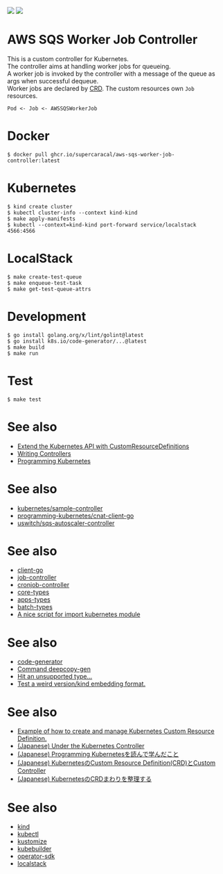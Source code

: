 ![](https://github.com/supercaracal/aws-sqs-worker-job-controller/workflows/Test/badge.svg)
![](https://github.com/supercaracal/aws-sqs-worker-job-controller/workflows/Docker/badge.svg)

AWS SQS Worker Job Controller
=================================================

This is a custom controller for Kubernetes.  
The controller aims at handling worker jobs for queueing.  
A worker job is invoked by the controller with a message of the queue as args when successful dequeue.  
Worker jobs are declared by [CRD](https://kubernetes.io/docs/tasks/extend-kubernetes/custom-resources/custom-resource-definitions/). The custom resources own `Job` resources.  

```
Pod <- Job <- AWSSQSWorkerJob
```

# Docker

```
$ docker pull ghcr.io/supercaracal/aws-sqs-worker-job-controller:latest
```

# Kubernetes

```
$ kind create cluster
$ kubectl cluster-info --context kind-kind
$ make apply-manifests
$ kubectl --context=kind-kind port-forward service/localstack 4566:4566
```

# LocalStack

```
$ make create-test-queue
$ make enqueue-test-task
$ make get-test-queue-attrs
```

# Development

```
$ go install golang.org/x/lint/golint@latest
$ go install k8s.io/code-generator/...@latest
$ make build
$ make run
```

# Test

```
$ make test
```

# See also
* [Extend the Kubernetes API with CustomResourceDefinitions](https://kubernetes.io/docs/tasks/extend-kubernetes/custom-resources/custom-resource-definitions/)
* [Writing Controllers](https://github.com/kubernetes/community/blob/master/contributors/devel/sig-api-machinery/controllers.md)
* [Programming Kubernetes](https://www.amazon.com/dp/B07VCPM5VQ/)

# See also
* [kubernetes/sample-controller](https://github.com/kubernetes/sample-controller)
* [programming-kubernetes/cnat-client-go](https://github.com/programming-kubernetes/cnat/tree/master/cnat-client-go)
* [uswitch/sqs-autoscaler-controller](https://github.com/uswitch/sqs-autoscaler-controller)

# See also
* [client-go](https://github.com/kubernetes/client-go)
* [job-controller](https://github.com/kubernetes/kubernetes/blob/master/pkg/controller/job/job_controller.go)
* [cronjob-controller](https://github.com/kubernetes/kubernetes/blob/master/pkg/controller/cronjob/cronjob_controller.go)
* [core-types](https://github.com/kubernetes/kubernetes/blob/master/pkg/apis/core/types.go)
* [apps-types](https://github.com/kubernetes/kubernetes/blob/master/pkg/apis/apps/types.go)
* [batch-types](https://github.com/kubernetes/kubernetes/blob/master/pkg/apis/batch/types.go)
* [A nice script for import kubernetes module](https://github.com/kubernetes/kubernetes/issues/79384#issuecomment-521493597)

# See also
* [code-generator](https://github.com/kubernetes/code-generator)
* [Command deepcopy-gen](https://godoc.org/k8s.io/gengo/examples/deepcopy-gen)
* [Hit an unsupported type...](https://github.com/kubernetes/gengo/blob/7794989d00002eae09b50e95c3a221245260a20e/examples/deepcopy-gen/generators/deepcopy.go#L843-L886)
* [Test a weird version/kind embedding format.](https://github.com/kubernetes/apimachinery/blob/714f1137f89bf0ec6d038cf852d7661a1b9c660a/pkg/runtime/testing/types.go#L127-L156)

# See also
* [Example of how to create and manage Kubernetes Custom Resource Definition.](https://github.com/jinghzhu/KubernetesCRD)
* [(Japanese) Under the Kubernetes Controller](https://speakerdeck.com/govargo/under-the-kubernetes-controller-36f9b71b-9781-4846-9625-23c31da93014)
* [(Japanese) Programming Kubernetesを読んで学んだこと](https://go-vargo.hatenablog.com/entry/2019/08/05/201546)
* [(Japanese) KubernetesのCustom Resource Definition(CRD)とCustom Controller](https://www.sambaiz.net/article/182/)
* [(Japanese) KubernetesのCRDまわりを整理する](https://qiita.com/cvusk/items/773e222e0971a5391a51)

# See also
* [kind](https://github.com/kubernetes-sigs/kind)
* [kubectl](https://github.com/kubernetes/kubectl)
* [kustomize](https://github.com/kubernetes-sigs/kustomize)
* [kubebuilder](https://github.com/kubernetes-sigs/kubebuilder)
* [operator-sdk](https://github.com/operator-framework/operator-sdk)
* [localstack](https://github.com/localstack/localstack)
